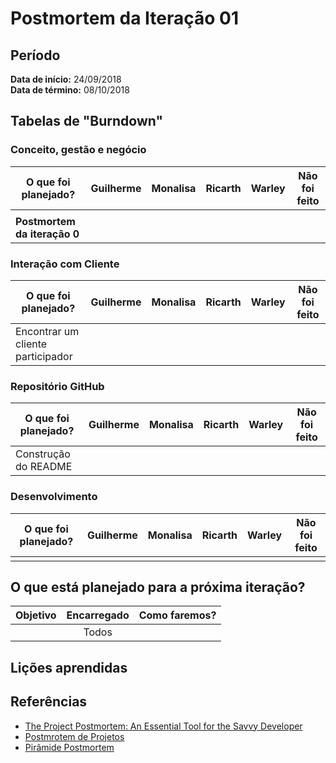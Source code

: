 # Postmortem da Iteração 01

## Período
**Data de início:** 24/09/2018  
**Data de término:** 08/10/2018

## Tabelas de "Burndown"
### Conceito, gestão e negócio
|O que foi planejado?|Guilherme|Monalisa|Ricarth|Warley|Não foi feito|
|--------------------|:-------:|:------:|:-----:|:----:|:-----------:|
|||||||
|**Postmortem da iteração 0**||||||

### Interação com Cliente
|O que foi planejado?|Guilherme|Monalisa|Ricarth|Warley|Não foi feito|
|--------------------|:-------:|:------:|:-----:|:----:|:-----------:|
|Encontrar um cliente participador||||||


### Repositório GitHub
|O que foi planejado?|Guilherme|Monalisa|Ricarth|Warley|Não foi feito|
|--------------------|:-------:|:------:|:-----:|:----:|:-----------:|
|Construção do README||||||

### Desenvolvimento
|O que foi planejado?|Guilherme|Monalisa|Ricarth|Warley|Não foi feito|
|--------------------|:-------:|:------:|:-----:|:----:|:-----------:|
|||||||

## O que está planejado para a próxima iteração?
|Objetivo|Encarregado|Como faremos?|
|--------|:---------:|-------------|
||Todos||

## Lições aprendidas


## Referências
- [The Project Postmortem: An Essential Tool for the Savvy Developer](https://www.developer.com/design/article.php/3637441)
- [Postmrotem de Projetos](https://meiobit.com/15085/postmortem-de-projetos-aprendendo-com-os-erros/)
- [Pirâmide Postmortem](https://uvagpclass.wordpress.com/2017/12/04/piramide-post-mortem-2/)
